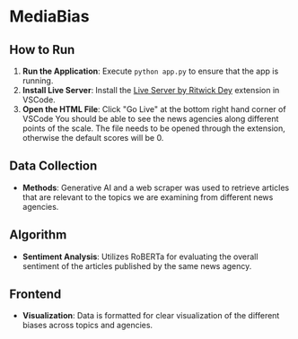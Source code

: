 # MediaBias

## How to Run

1. **Run the Application**: Execute `python app.py` to ensure that the app is running.
2. **Install Live Server**: Install the [Live Server by Ritwick Dey](https://marketplace.visualstudio.com/items?itemName=ritwickdey.LiveServer) extension in VSCode.
3. **Open the HTML File**: Click "Go Live" at the bottom right hand corner of VSCode
You should be able to see the news agencies along different points of the scale. 
The file needs to be opened through the extension, otherwise the default scores will be 0.

## Data Collection

- **Methods**: Generative AI and a web scraper was used to retrieve articles that are relevant to the topics we are examining from different news agencies.

## Algorithm

- **Sentiment Analysis**: Utilizes RoBERTa for evaluating the overall sentiment of the articles published by the same news agency.

## Frontend

- **Visualization**: Data is formatted for clear visualization of the different biases across topics and agencies.